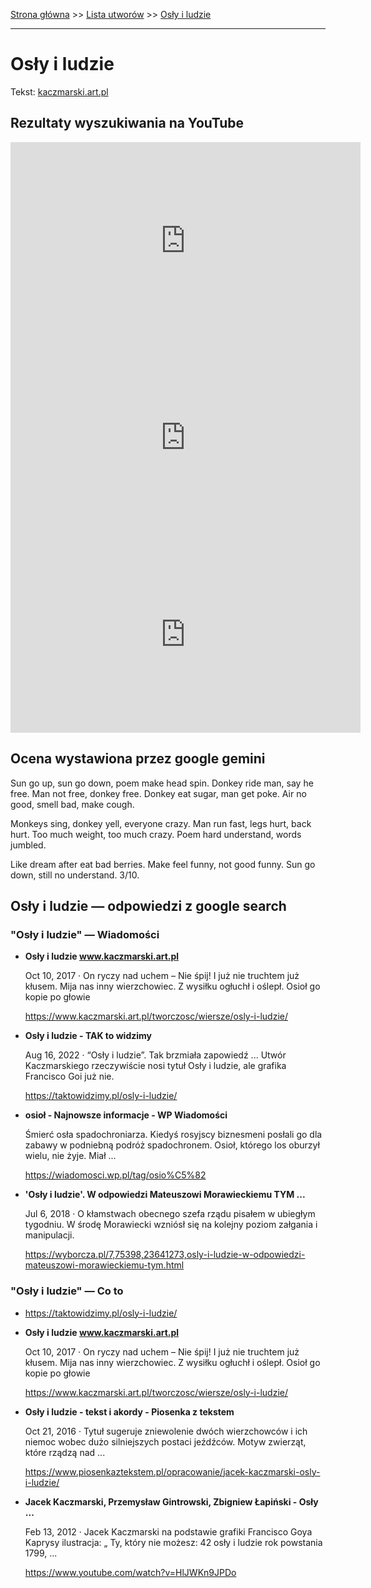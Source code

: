 [Strona główna](../index.md) >> [Lista utworów](../list.md) >> [Osły i ludzie](395.md)

---

# Osły i ludzie

Tekst: [kaczmarski.art.pl](https://www.kaczmarski.art.pl/tworczosc/wiersze/osly-i-ludzie/)

## Rezultaty wyszukiwania na YouTube

<iframe width="560" height="315" src="https://www.youtube.com/embed/HlJWKn9JPDo?si=IdontcarewhotheIRSsendsImnotpayingtaxes" title="YouTube video player" frameborder="0" allow="accelerometer; autoplay; clipboard-write; encrypted-media; gyroscope; picture-in-picture; web-share" referrerpolicy="strict-origin-when-cross-origin" allowfullscreen></iframe>

<iframe width="560" height="315" src="https://www.youtube.com/embed/9xOAtDIb3LQ?si=IdontcarewhotheIRSsendsImnotpayingtaxes" title="YouTube video player" frameborder="0" allow="accelerometer; autoplay; clipboard-write; encrypted-media; gyroscope; picture-in-picture; web-share" referrerpolicy="strict-origin-when-cross-origin" allowfullscreen></iframe>

<iframe width="560" height="315" src="https://www.youtube.com/embed/b7vi-yEj1-E?si=IdontcarewhotheIRSsendsImnotpayingtaxes" title="YouTube video player" frameborder="0" allow="accelerometer; autoplay; clipboard-write; encrypted-media; gyroscope; picture-in-picture; web-share" referrerpolicy="strict-origin-when-cross-origin" allowfullscreen></iframe>

## Ocena wystawiona przez google gemini

Sun go up, sun go down, poem make head spin. Donkey ride man, say he free. Man not free, donkey free. Donkey eat sugar, man get poke. Air no good, smell bad, make cough.

Monkeys sing, donkey yell, everyone crazy. Man run fast, legs hurt, back hurt. Too much weight, too much crazy. Poem hard understand, words jumbled.

Like dream after eat bad berries. Make feel funny, not good funny. Sun go down, still no understand. 3/10.


## Osły i ludzie — odpowiedzi z google search

### "Osły i ludzie" — Wiadomości

- **Osły i ludzie www.kaczmarski.art.pl**

    Oct 10, 2017  ·  On ryczy nad uchem – Nie śpij! I już nie truchtem już kłusem. Mija nas inny wierzchowiec. Z wysiłku ogłuchł i oślepł. Osioł go kopie po głowie 

   <https://www.kaczmarski.art.pl/tworczosc/wiersze/osly-i-ludzie/>
- **Osły i ludzie - TAK to widzimy**

    Aug 16, 2022  ·  “Osły i ludzie”. Tak brzmiała zapowiedź ... Utwór Kaczmarskiego rzeczywiście nosi tytuł Osły i ludzie, ale grafika Francisco Goi już nie. 

   <https://taktowidzimy.pl/osly-i-ludzie/>
- **osioł - Najnowsze informacje - WP Wiadomości**

    Śmierć osła spadochroniarza. Kiedyś rosyjscy biznesmeni posłali go dla zabawy w podniebną podróż spadochronem. Osioł, którego los oburzył wielu, nie żyje. Miał ... 

   <https://wiadomosci.wp.pl/tag/osio%C5%82>
- **'Osły i ludzie'. W odpowiedzi Mateuszowi Morawieckiemu TYM ...**

    Jul 6, 2018  ·  O kłamstwach obecnego szefa rządu pisałem w ubiegłym tygodniu. W środę Morawiecki wzniósł się na kolejny poziom załgania i manipulacji. 

   <https://wyborcza.pl/7,75398,23641273,osly-i-ludzie-w-odpowiedzi-mateuszowi-morawieckiemu-tym.html>

### "Osły i ludzie" — Co to

- <https://taktowidzimy.pl/osly-i-ludzie/>
- **Osły i ludzie www.kaczmarski.art.pl**

    Oct 10, 2017  ·  On ryczy nad uchem – Nie śpij! I już nie truchtem już kłusem. Mija nas inny wierzchowiec. Z wysiłku ogłuchł i oślepł. Osioł go kopie po głowie 

   <https://www.kaczmarski.art.pl/tworczosc/wiersze/osly-i-ludzie/>
- **Osły i ludzie - tekst i akordy - Piosenka z tekstem**

    Oct 21, 2016  ·  Tytuł sugeruje zniewolenie dwóch wierzchowców i ich niemoc wobec dużo silniejszych postaci jeźdźców. Motyw zwierząt, które rządzą nad ... 

   <https://www.piosenkaztekstem.pl/opracowanie/jacek-kaczmarski-osly-i-ludzie/>
- **Jacek Kaczmarski, Przemysław Gintrowski, Zbigniew Łapiński - Osły ...**

    Feb 13, 2012  ·  Jacek Kaczmarski na podstawie grafiki Francisco Goya Kaprysy ilustracja: „ Ty, który nie możesz: 42  osły i ludzie rok powstania 1799, ... 

   <https://www.youtube.com/watch?v=HlJWKn9JPDo>

